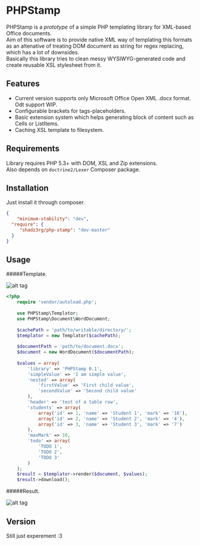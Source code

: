 PHPStamp
=========

PHPStamp is a *prototype* of a simple PHP templating library for XML-based Office documents.  
Aim of this software is to provide native XML way of templating this formats as an altenative of treating DOM document as string for regex replacing, which has a lot of downsides.  
Basically this library tries to clean messy WYSIWYG-generated code and create reusable XSL stylesheet from it.  

Features
----
  - Current version supports only Microsoft Office Open XML .docx format. Odt support WIP.
  - Configurable brackets for tags-placeholders.
  - Basic extension system which helps generating block of content such as Cells or ListItems.
  - Caching XSL template to filesystem.

Requirements
----
Library requires PHP 5.3+ with DOM, XSL and Zip extensions.  
Also depends on ```doctrine2/Lexer``` Composer package.

Installation
----
Just install it through composer.
```json
{
	"minimum-stability": "dev",
  "require": {
     "shadz3rg/php-stamp": "dev-master"
  }
}
```

Usage
----

#####Template.  

![alt tag](https://dl.dropboxusercontent.com/u/108509650/step1.png)  
```php
<?php
    require 'vendor/autoload.php';
    
    use PHPStamp\Templator;
    use PHPStamp\Document\WordDocument;
    
    $cachePath = 'path/to/writable/directory/';
    $templator = new Templator($cachePath);
    
    $documentPath = 'path/to/document.docx';
    $document = new WordDocument($documentPath);
    
    $values = array(
        'library' => 'PHPStamp 0.1',
        'simpleValue' => 'I am simple value',
        'nested' => array(
            'firstValue' => 'First child value',
            'secondValue' => 'Second child value'
        ),
        'header' => 'test of a table row',
        'students' => array(
            array('id' => 1, 'name' => 'Student 1', 'mark' => '10'),
            array('id' => 2, 'name' => 'Student 2', 'mark' => '4'),
            array('id' => 3, 'name' => 'Student 3', 'mark' => '7')
        ),
        'maxMark' => 10,
        'todo' => array(
            'TODO 1',
            'TODO 2',
            'TODO 3'
        )
    );
    $result = $templator->render($document, $values);
    $result->download();
```

#####Result.  

![alt tag](https://dl.dropboxusercontent.com/u/108509650/step2.png)

Version
----

Still just experement :3

